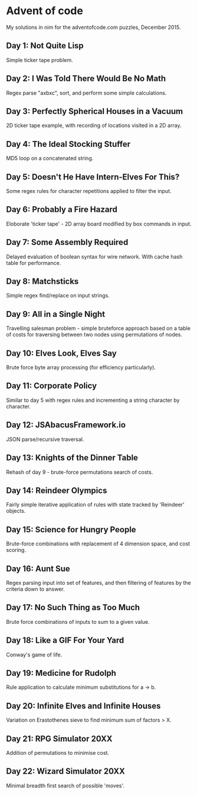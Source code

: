 # Advent of code

My solutions in nim for the adventofcode.com puzzles, December 2015.

## Day 1: Not Quite Lisp
Simple ticker tape problem.

## Day 2: I Was Told There Would Be No Math
Regex parse "axbxc", sort, and perform some simple calculations.

## Day 3: Perfectly Spherical Houses in a Vacuum
2D ticker tape example, with recording of locations visited in a 2D array.

## Day 4: The Ideal Stocking Stuffer
MD5 loop on a concatenated string.

## Day 5: Doesn't He Have Intern-Elves For This?
Some regex rules for character repetitions applied to filter the input.

## Day 6: Probably a Fire Hazard
Eloborate 'ticker tape' - 2D array board modified by box commands in input.

## Day 7: Some Assembly Required
Delayed evaluation of boolean syntax for wire network. With cache hash table for performance.

## Day 8: Matchsticks
Simple regex find/replace on input strings.

## Day 9: All in a Single Night
Travelling salesman problem - simple bruteforce approach based on a table of costs for traversing between two nodes using permutations of nodes.

## Day 10: Elves Look, Elves Say
Brute force byte array processing (for efficiency particularly).

## Day 11: Corporate Policy
Similar to day 5 with regex rules and incrementing a string character by character.

## Day 12: JSAbacusFramework.io
JSON parse/recursive traversal.

## Day 13: Knights of the Dinner Table
Rehash of day 9 - brute-force permutations search of costs.

## Day 14: Reindeer Olympics
Fairly simple iterative application of rules with state tracked by 'Reindeer' objects.

## Day 15: Science for Hungry People
Brute-force combinations with replacement of 4 dimension space, and cost scoring.

## Day 16: Aunt Sue
Regex parsing input into set of features, and then filtering of features by the criteria down to answer.

## Day 17: No Such Thing as Too Much
Brute force combinations of inputs to sum to a given value.

## Day 18: Like a GIF For Your Yard
Conway's game of life.

## Day 19: Medicine for Rudolph
Rule application to calculate minimum substitutions for a -> b.

## Day 20: Infinite Elves and Infinite Houses
Variation on Erastothenes sieve to find minimum sum of factors > X.

## Day 21: RPG Simulator 20XX
Addition of permutations to minimise cost.

## Day 22: Wizard Simulator 20XX
Minimal breadth first search of possible 'moves'.
